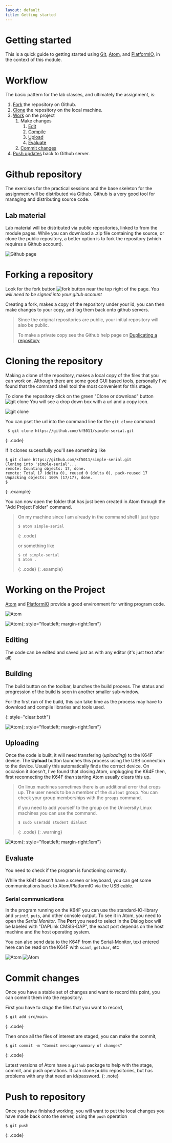```yaml
---
layout: default
title: Getting started
---
```

# Getting started
This is a quick guide to getting started using [Git](https://github.com), [Atom](https://atom.io), and [PlatformIO](http://platformio.org), in the context of this module.

# Workflow
The basic pattern for the lab classes, and ultimately the assignment, is:

 1. [Fork](#forking-a-repository) the repository on Github.
 2. [Clone](#cloning-the-repository) the repository on the local machine.
 3. [Work](#working-on-the-project) on the project
    1. Make changes
       1. [Edit](#editing)
       2. [Compile](#building)
       3. [Upload](#uploading)
       4. [Evaluate](#evaluate)
    2. [Commit changes](#commit-changes)
 5. [Push updates](#push-to-repository) back to Github server.

# Github repository
The exercises for the practical sessions and the base skeleton for the assignment will be distributed via Github.  Github is a very good tool for managing and distributing source code.

## Lab material
Lab material will be distributed via public repositories, linked to from the module pages.  While you can download a .zip file containing the source, or clone the public repository, a better option is to fork the repository (which requires a Github account).

![Github page](images/github-page.png)

# Forking a repository
Look for the fork button ![fork button](images/fork-button.png) near the top right of the page.  _You will need to be signed into your gitub account_

Creating a fork, makes a copy of the repository under your id, you can then make changes to your copy, and log them back onto github servers.

 > Since the original repositories are public, your initial repository
 > will also be public.
 >
 > To make a private copy see the Github help page on
 > [Duplicating a repository](https://help.github.com/articles/duplicating-a-repository/)

# Cloning the repository
Making a clone of the repository, makes a local copy of the files that you can work on.  Although there are some good GUI based tools, personally I've found that the command shell tool the most convenient for this stage.

To clone the repository click on the green "Clone or download" button
![git clone](images/clone-button.png)  You will see a drop down box with a url and a copy icon.

![git clone](images/clone-button-url.png)

You can pset the url into the command line for the `git clone` command

   ```shell_session
    $ git clone https://github.com/kf5011/simple-serial.git
   ```
   {: .code}

If it clones sucessfully you'll see something like

   ```shell_session
   $ git clone https://github.com/kf5011/simple-serial.git
   Cloning into 'simple-serial'...
   remote: Counting objects: 17, done.
   remote: Total 17 (delta 0), reused 0 (delta 0), pack-reused 17
   Unpacking objects: 100% (17/17), done.
   $
   ```
   {:  .example}

You can now open the folder that has just been created in Atom through the "Add Project Folder" command.

> On my machine since I am already in the command shell I
> just type
>   ```shell_session
>   $ atom simple-serial
>   ```
>   {:  .code}
>
> or something like
>   ```shell_session
>   $ cd simple-serial
>   $ atom .
>   ```
>   {:  .code}
{:  .example}

# Working on the Project
[Atom](https://atom.io) and [PlatformIO](http://platformio.org/) provide a good environment for writing program code.

![Atom](images/atom.png)

![Atom](images/atom-build.png){: style="float:left; margin-right:1em"}
## Editing
The code can be edited and saved just as with any editor (it's just text after all)

## Building
The build button on the toolbar, launches the build process.  The status and progression of the build is seen in another smaller sub-window.

For the first run of the build, this can take time as the process may have to download and compile libraries and tools used.

{: style="clear:both"}

![Atom](images/atom-upload.png){: style="float:left; margin-right:1em"}
## Uploading
Once the code is built, it will need transfering (*uploading*) to the K64F device.  The **Upload** button launches this process using the USB connection to the device.  Usually this automatically finds the correct device.  On occasion it doesn't, I've found that closing Atom, unplugging the K64F then, first reconnecting the K64F _then_ starting Atom usually clears this up.

> On linux machines sometimes there is an additional error that crops up.  The user needs to be a member of the `dialout` group.  You can check your group memberships with the `groups` command.
>
> if you need to add yourself to the group on the University Linux machines you can use the command.
>    ```shell_session
>    $ sudo useradd student dialout
>    ```
>    {:  .code}
{:  .warning}

![Atom](images/atom-serial.png){: style="float:left; margin-right:1em"}
## Evaluate
You need to check if the program is functioning correctly.

While the k64f doesn't have a screen or keyboard, you can get some communications back to Atom/PlatformIO via the USB cable.

### Serial communications
In the program running on the K64F you can use the standard-IO-library and `printf`, `puts`, and other console output.  To see it in Atom, you need to open the _Serial Monitor_.  The **Port** you need to select in the Dialog box will be labeled with "DAPLink CMSIS-DAP", the exact port depends on the host machine and the host operating system.

You can also send data to the K64F from the Serial-Monitor, text entered here can be read on the K64F with `scanf`, `getchar`, etc

![Atom](images/atom-serial-monitor.png)
![Atom](images/atom-serial-monitor-tux.png)


# Commit changes
Once you have a stable set of changes and want to record this point, you can commit them into the repository.

First you have to _stage_ the files that you want to record,

   ```shell_session
   $ git add src/main.
   ```
   {:  .code}

Then once all the files of interest are staged, you can make the commit,

   ```shell_session
   $ git commit -m "Commit message/summary of changes"
   ```
   {:  .code}

   Latest versions of Atom have a `github` package to help with the stage, commit, and push operations.  It can clone public repositories, but has problems with any that need an id/password.
   {:  .note}

# Push to repository
Once you have finished working, you will want to put the local changes you have made back onto the server, using the `push` operation
   ```shell_session
   $ git push
   ```
   {:  .code}
